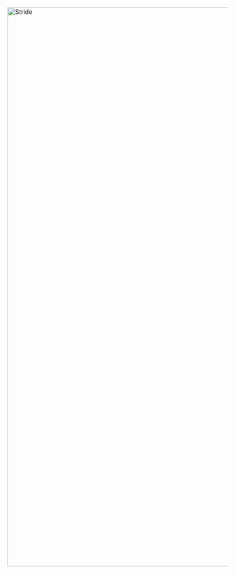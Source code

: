 <img width="1280" alt="Stride" src="https://user-images.githubusercontent.com/86729290/192094203-521b4989-b443-4e38-b1b6-c2b6beb6b37b.png">
